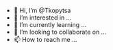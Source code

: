 - 👋 Hi, I’m @Tkopytsa
- 👀 I’m interested in ...
- 🌱 I’m currently learning ...
- 💞️ I’m looking to collaborate on ...
- 📫 How to reach me ...

<!---
Tkopytsa/Tkopytsa is a ✨ special ✨ repository because its `README.md` (this file) appears on your GitHub profile.
You can click the Preview link to take a look at your changes.
--->
